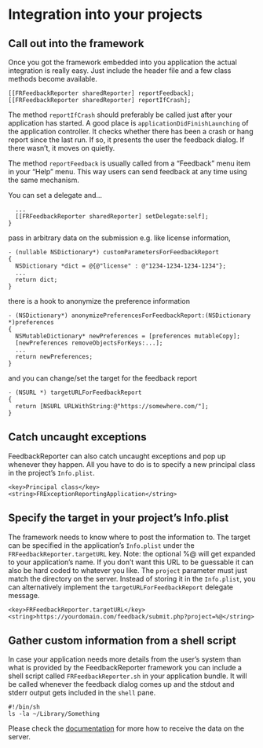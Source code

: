 # Integration into your projects

## Call out into the framework

Once you got the framework embedded into you application the actual
integration is really easy. Just include the header file and a few class
methods become available.

    [[FRFeedbackReporter sharedReporter] reportFeedback];
    [[FRFeedbackReporter sharedReporter] reportIfCrash];


The method `reportIfCrash` should preferably be called just after your application
has started. A good place is `applicationDidFinishLaunching` of the
application controller. It checks whether there has been a crash or hang
report since the last run. If so, it presents the user the feedback dialog. If
there wasn’t, it moves on quietly.

The method `reportFeedback` is usually called from a “Feedback” menu item in your
“Help” menu. This way users can send feedback at any time using the same
mechanism.

You can set a delegate and…

      ...
      [[FRFeedbackReporter sharedReporter] setDelegate:self];
    }

pass in arbitrary data on the submission e.g. like license information,

    - (nullable NSDictionary*) customParametersForFeedbackReport
    {
      NSDictionary *dict = @{@"license" : @"1234-1234-1234-1234"};
      ...
      return dict;
    }

there is a hook to anonymize the preference information

    - (NSDictionary*) anonymizePreferencesForFeedbackReport:(NSDictionary *)preferences
    {
      NSMutableDictionary* newPreferences = [preferences mutableCopy];
      [newPreferences removeObjectsForKeys:...];    
      ...
      return newPreferences;
    }

and you can change/set the target for the feedback report

    - (NSURL *) targetURLForFeedbackReport
    {
      return [NSURL URLWithString:@"https://somewhere.com/"];
    }

## Catch uncaught exceptions

FeedbackReporter can also catch uncaught exceptions and pop up whenever they
happen. All you have to do is to specify a new principal class in the
project’s `Info.plist`.

    <key>Principal class</key>
    <string>FRExceptionReportingApplication</string>

## Specify the target in your project’s Info.plist

The framework needs to know where to post the information to. The target can
be specified in the application’s `Info.plist` under the `FRFeedbackReporter.targetURL` key.
Note: the optional %@ will get expanded to your application’s name. If you don’t want this URL to be
guessable it can also be hard coded to whatever you like. The `project`
parameter must just match the directory on the server. Instead of storing it in the `Info.plist`,
you can alternatively implement the `targetURLForFeedbackReport` delegate message.

    <key>FRFeedbackReporter.targetURL</key>
    <string>https://yourdomain.com/feedback/submit.php?project=%@</string>

## Gather custom information from a shell script

In case your application needs more details from the user’s system than what
is provided by the FeedbackReporter framework you can include a shell script
called `FRFeedbackReporter.sh` in your application bundle. It will be called
whenever the feedback dialog comes up and the stdout and stderr output gets
included in the `shell` pane.

    #!/bin/sh
    ls -la ~/Library/Something

Please check the [documentation][1] for more how to receive the data on the
server.

[1]: https://github.com/tcurdt/feedbackreporter/blob/master/Documentation/Server.md

